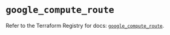 # `google_compute_route`

Refer to the Terraform Registry for docs: [`google_compute_route`](https://registry.terraform.io/providers/hashicorp/google-beta/5.17.0/docs/resources/google_compute_route).

